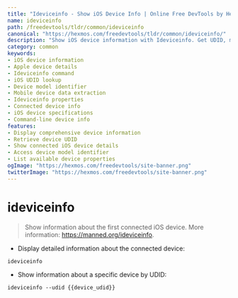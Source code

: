 ```yaml
---
title: "Ideviceinfo - Show iOS Device Info | Online Free DevTools by Hexmos"
name: ideviceinfo
path: /freedevtools/tldr/common/ideviceinfo
canonical: "https://hexmos.com/freedevtools/tldr/common/ideviceinfo/"
description: "Show iOS device information with Ideviceinfo. Get UDID, model, and more. Access device details quickly using the command line. Free online tool, no registration required."
category: common
keywords:
- iOS device information
- Apple device details
- Ideviceinfo command
- iOS UDID lookup
- Device model identifier
- Mobile device data extraction
- Ideviceinfo properties
- Connected device info
- iOS device specifications
- Command-line device info
features:
- Display comprehensive device information
- Retrieve device UDID
- Show connected iOS device details
- Access device model identifier
- List available device properties
ogImage: "https://hexmos.com/freedevtools/site-banner.png"
twitterImage: "https://hexmos.com/freedevtools/site-banner.png"
---
```


# ideviceinfo

> Show information about the first connected iOS device.
> More information: <https://manned.org/ideviceinfo>.

- Display detailed information about the connected device:

`ideviceinfo`

- Show information about a specific device by UDID:

`ideviceinfo --udid {{device_udid}}`

